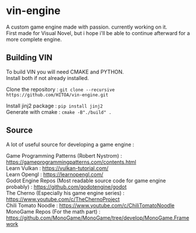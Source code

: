 # vin-engine
A custom game engine made with passion. currently working on it.  
First made for Visual Novel, but i hope i'll be able to continue afterward for a more complete engine.

## Building VIN 
To build VIN you will need CMAKE and PYTHON.  
Install both if not already installed.  
  
Clone the repository : ```git clone --recursive https://github.com/HITOA/vin-engine.git```   
   
Install jinj2 package : ```pip install jinj2```   
Generate with cmake : ```cmake -B"./build" .```   

## Source
A lot of useful source for developing a game engine :

Game Programming Patterns (Robert Nystrom) : https://gameprogrammingpatterns.com/contents.html  
Learn Vulkan : https://vulkan-tutorial.com/  
Learn Opengl : https://learnopengl.com/  
Godot Engine Repos (Most readable source code for game engine probably) : https://github.com/godotengine/godot  
The Cherno (Especially his game engine series) : https://www.youtube.com/c/TheChernoProject  
Chili Tomato Noodle : https://www.youtube.com/c/ChiliTomatoNoodle  
MonoGame Repos (For the math part) : https://github.com/MonoGame/MonoGame/tree/develop/MonoGame.Framework